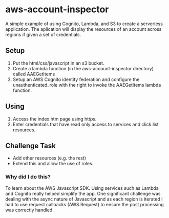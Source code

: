# aws-account-inspector

A simple example of using Cognito, Lambda, and S3 to create a serverless application.  The aplication will display the resources of an account across regions if given a set of credentials.

## Setup
1. Put the html/css/javascript in an s3 bucket.
2. Create a lambda function (in the aws-account-inspector directory) called AAEGetItems
3. Setup an AWS Cognito identity federation and configure the unauthenticated_role with the right to invoke the AAEGetItems lambda function.

## Using
1. Access the index.htm page using https.
2. Enter credentials that have read only access to services and click list resources. 

## Challenge Task
- Add other resources (e.g. the rest)
- Extend this and allow the use of roles.

### Why did I do this?
To learn about the AWS Javascript SDK.  Using services such as Lambda and Cognito really helped simplify the app.  One significant challenge was dealing with the async nature of Javascript and as each region is iterated I had to use request callbacks (AWS.Request) to ensure the post processing was correctly handled. 
